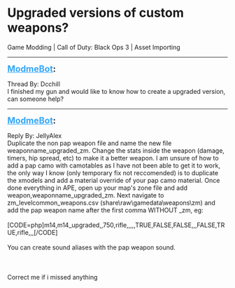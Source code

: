 # Upgraded versions of custom weapons?
Game Modding | Call of Duty: Black Ops 3 | Asset Importing

---
<strong style="font-size: 1.4em;"><span style="text-decoration: underline;text-decoration-color: #34a7f9;"><span style="color:#34a7f9;">ModmeBot</span></span>:</strong>

<p>Thread By: Dcchill<br />I finished my gun and would like to know how to create a upgraded version, can someone help?</p>

---
<strong style="font-size: 1.4em;"><span style="text-decoration: underline;text-decoration-color: #34a7f9;"><span style="color:#34a7f9;">ModmeBot</span></span>:</strong>

<p>Reply By: JellyAlex<br />Duplicate the non pap weapon file and name the new file weaponname_upgraded_zm. Change the stats inside the weapon (damage, timers, hip spread, etc) to make it a better weapon. I am unsure of how to add a pap camo with camotables as I have not been able to get it to work, the only way I know (only temporary fix not reccomended) is to duplicate the xmodels and add a material override of your pap camo material. Once done everything in APE, open up your map&#39;s zone file and add weapon,weaponname_upgraded_zm. Next navigate to zm_levelcommon_weapons.csv (share\raw\gamedata\weapons\zm) and add the pap weapon name after the first comma WITHOUT _zm, eg:<br /><br />[CODE=php]m14,m14_upgraded,,750,rifle,,,,,TRUE,FALSE,FALSE,,,FALSE,TRUE,rifle,,,[/CODE]<br /><br />You can create sound aliases with the pap weapon sound.<br /><br /><br /><br />Correct me if i missed anything</p>
